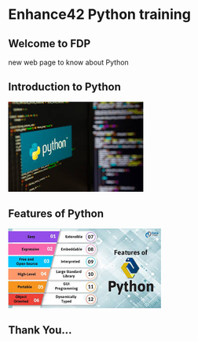 # Enhance42 Python training #
 ## Welcome to FDP ##

new web page to know about Python  
## Introduction to Python ## 
![Introduction](intro.jpg)
## Features of Python ##
![Features](Features.jpg)

## Thank You... ##